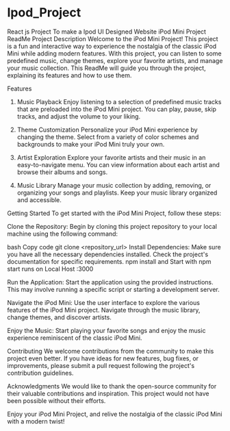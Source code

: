 # Ipod_Project
React js Project To make a Ipod UI Designed Website
iPod Mini Project ReadMe
Project Description
Welcome to the iPod Mini Project! This project is a fun and interactive way to experience the nostalgia of the classic iPod Mini while adding modern features. With this project, you can listen to some predefined music, change themes, explore your favorite artists, and manage your music collection. This ReadMe will guide you through the project, explaining its features and how to use them.

Features
1. Music Playback
Enjoy listening to a selection of predefined music tracks that are preloaded into the iPod Mini project. You can play, pause, skip tracks, and adjust the volume to your liking.

2. Theme Customization
Personalize your iPod Mini experience by changing the theme. Select from a variety of color schemes and backgrounds to make your iPod Mini truly your own.

3. Artist Exploration
Explore your favorite artists and their music in an easy-to-navigate menu. You can view information about each artist and browse their albums and songs.

4. Music Library
Manage your music collection by adding, removing, or organizing your songs and playlists. Keep your music library organized and accessible.

Getting Started
To get started with the iPod Mini Project, follow these steps:

Clone the Repository: Begin by cloning this project repository to your local machine using the following command:

bash
Copy code
git clone <repository_url>
Install Dependencies: Make sure you have all the necessary dependencies installed. Check the project's documentation for specific requirements.
npm install and Start with npm start 
runs on Local Host :3000

Run the Application: Start the application using the provided instructions. This may involve running a specific script or starting a development server.

Navigate the iPod Mini: Use the user interface to explore the various features of the iPod Mini project. Navigate through the music library, change themes, and discover artists.

Enjoy the Music: Start playing your favorite songs and enjoy the music experience reminiscent of the classic iPod Mini.

Contributing
We welcome contributions from the community to make this project even better. If you have ideas for new features, bug fixes, or improvements, please submit a pull request following the project's contribution guidelines.


Acknowledgments
We would like to thank the open-source community for their valuable contributions and inspiration. This project would not have been possible without their efforts.

Enjoy your iPod Mini Project, and relive the nostalgia of the classic iPod Mini with a modern twist!

